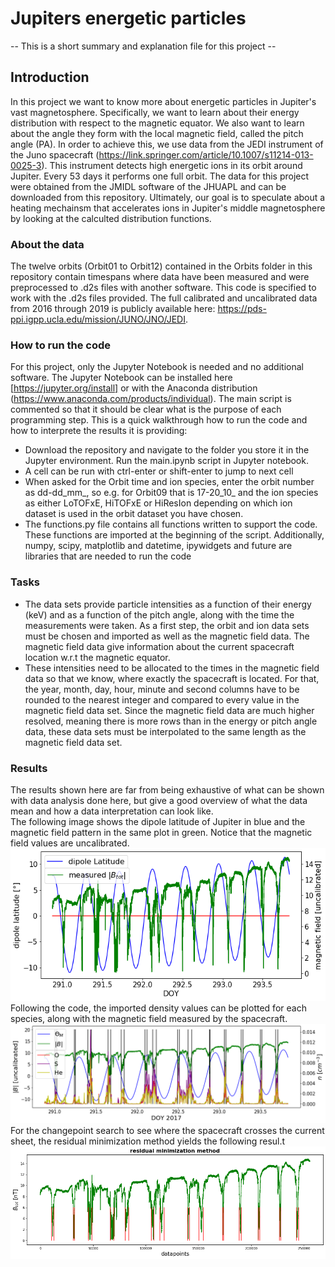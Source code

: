 # Jupiters energetic particles

 -- This is a short summary and explanation file for this project -- 

## Introduction
In this project we want to know more about energetic particles in Jupiter's vast magnetosphere. Specifically, we want to learn about their energy distribution with respect to the magnetic equator. We also want to learn about the angle they form with the local magnetic field, called the pitch angle (PA). In order to achieve this, we use data from the JEDI instrument of the Juno spacecraft (https://link.springer.com/article/10.1007/s11214-013-0025-3). This instrument detects high energetic ions in its orbit around Jupiter. Every 53 days it performs one full orbit. The data for this project were obtained from the JMIDL software of the JHUAPL and can be downloaded from this repository.
Ultimately, our goal is to speculate about a heating mechainsm that accelerates ions in Jupiter's middle magnetosphere by looking at the calculted distribution functions.


### About the data
The twelve orbits (Orbit01 to Orbit12) contained in the Orbits folder in this repository contain timespans where data have been measured and were preprocessed to .d2s files with another software. This code is specified to work with the .d2s files provided. The full calibrated and uncalibrated data from 2016 through 2019 is publicly available here: https://pds-ppi.igpp.ucla.edu/mission/JUNO/JNO/JEDI.


### How to run the code
For this project, only the Jupyter Notebook is needed and no additional software. The Jupyter Notebook can be installed here [https://jupyter.org/install] or with the Anaconda distribution (https://www.anaconda.com/products/individual).
The main script is commented so that it should be clear what is the purpose of each programming step. This is a quick walkthrough how to run the code and how to interprete the results it is providing:
- Download the repository and navigate to the folder you store it in the Jupyter environment. Run the main.ipynb script in Jupyter notebook.
- A cell can be run with ctrl-enter or shift-enter to jump to next cell
- When asked for the Orbit time and ion species, enter the orbit number as dd-dd_mm_, so e.g. for Orbit09 that is 17-20_10_ and the ion species as either LoTOFxE, HiTOFxE or HiResIon depending on which ion dataset is used in the orbit dataset you have chosen. 
- The functions.py file contains all functions written to support the code. These functions are imported at the beginning of the script. Additionally, numpy, scipy, matplotlib and datetime, ipywidgets and future are libraries that are needed to run the code 

### Tasks
 - The data sets provide particle intensities as a function of their energy (keV) and as a function of the pitch angle, along with the time the measurements were taken. As a first step, the orbit and ion data sets must be chosen and imported as well as the magnetic field data. The magnetic field data give information about the current spacecraft location w.r.t the magnetic equator.
 - These intensities need to be allocated to the times in the magnetic field data so that we know, where exactly the spacecraft is located. For that, the year, month, day, hour, minute and second columns have to be rounded to the nearest integer and compared to every value in the magnetic field data set. Since the magnetic field data are much higher resolved, meaning there is more rows than in the energy or pitch angle data, these data sets must be interpolated to the same length as the magnetic field data set.
 
 
 ### Results
 The results shown here are far from being exhaustive of what can be shown with data analysis done here, but give a good overview of what the data mean and how a data interpretation can look like.<br/>
 The following image shows the dipole latitude of Jupiter in blue and the magnetic field pattern in the same plot in green. Notice that the magnetic field values are uncalibrated.<br/>
<img src="https://github.com/MichaelSchffl/jupiters_energetic_particles/blob/master/images/Orbit09_magnetic_field.png"> <br/>
Following the code, the imported density values can be plotted for each species, along with the magnetic field measured by the spacecraft.<br/>
<img src="https://github.com/MichaelSchffl/jupiters_energetic_particles/blob/master/images/Orbit09_particle_densities.png"> <br/>
For the changepoint search to see where the spacecraft crosses the current sheet, the residual minimization method yields the following resul.t<br/>
<img src="https://github.com/MichaelSchffl/jupiters_energetic_particles/blob/master/images/Orbit09_residual_minimization.png"> <br/>
